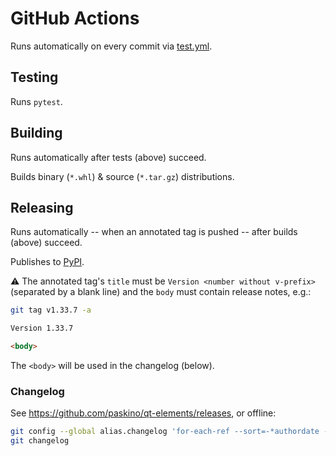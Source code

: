# GitHub Actions

Runs automatically on every commit via [test.yml](./test.yml).

## Testing

Runs `pytest`.

## Building

Runs automatically after tests (above) succeed.

Builds binary (`*.whl`) & source (`*.tar.gz`) distributions.

## Releasing

Runs automatically -- when an annotated tag is pushed -- after builds (above) succeed.

Publishes to [PyPI](https://pypi.org/project/eqt).

:warning: The annotated tag's `title` must be `Version <number without v-prefix>` (separated by a blank line) and the `body` must contain release notes, e.g.:

```bash
git tag v1.33.7 -a
```

```md
Version 1.33.7

<body>
```

The `<body>` will be used in the changelog (below).

### Changelog

See <https://github.com/paskino/qt-elements/releases>, or offline:

```bash
git config --global alias.changelog 'for-each-ref --sort=-*authordate --format="# %(contents:subject)%0a%(contents:body)" refs/tags'
git changelog
```

